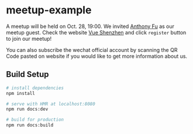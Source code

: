 # meetup-example

A meetup will be held on Oct. 28, 19:00. We invited [Anthony Fu](https://github.com/antfu) as our meetup guest. Check the website [Vue Shenzhen](https://vueshenzhen.com) and click `register` button to join our meetup! 

You can also subscribe the wechat official account by scanning the QR Code pasted on website if you would like to get more information about us.

## Build Setup

``` bash
# install dependencies
npm install

# serve with HMR at localhost:8080
npm run docs:dev

# build for production
npm run docs:build
```
